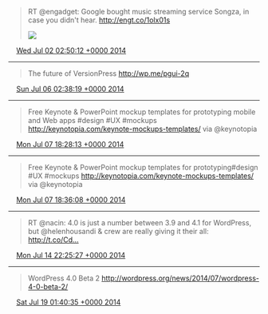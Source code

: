 > RT @engadget: Google bought music streaming service Songza, in case you didn't hear. http://engt.co/1olx01s
>
> ![](/media/484167124298915840-Brga71NCAAIi1r3.jpg)

<img src="/media/tweet.ico" width="12" /> [Wed Jul 02 02:50:12 +0000 2014](https://twitter.com/eduplessis/status/484167124298915840)

----

> The future of VersionPress http://wp.me/pgui-2q

<img src="/media/tweet.ico" width="12" /> [Sun Jul 06 02:38:19 +0000 2014](https://twitter.com/eduplessis/status/485613686686375936)

----

> Free Keynote &amp; PowerPoint mockup templates for prototyping mobile and Web apps #design #UX #mockups http://keynotopia.com/keynote-mockups-templates/ via @keynotopia

<img src="/media/tweet.ico" width="12" /> [Mon Jul 07 18:28:13 +0000 2014](https://twitter.com/eduplessis/status/486215123988537344)

----

> Free Keynote &amp; PowerPoint mockup templates for prototyping#design #UX #mockups http://keynotopia.com/keynote-mockups-templates/ via @keynotopia

<img src="/media/tweet.ico" width="12" /> [Mon Jul 07 18:36:08 +0000 2014](https://twitter.com/eduplessis/status/486217115158859776)

----

> RT @nacin: 4.0 is just a number between 3.9 and 4.1 for WordPress, but @helenhousandi &amp; crew are really giving it their all: http://t.co/Cd…

<img src="/media/tweet.ico" width="12" /> [Mon Jul 14 22:25:27 +0000 2014](https://twitter.com/eduplessis/status/488811541131587584)

----

> WordPress 4.0 Beta 2 http://wordpress.org/news/2014/07/wordpress-4-0-beta-2/

<img src="/media/tweet.ico" width="12" /> [Sat Jul 19 01:40:35 +0000 2014](https://twitter.com/eduplessis/status/490310198221762560)